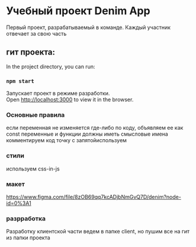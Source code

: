 # Учебный проект Denim App

Первый проект, разрабатываемый в команде. Каждый участник отвечает за свою часть

## гит проекта:

In the project directory, you can run:

### `npm start`

Запускает проект в режиме разработки.\
Open [http://localhost:3000](http://localhost:3000) to view it in the browser.

### Основные правила
если переменная не изменяется где-либо по коду, объявляем ее как const
переменные и функции должны иметь смысловые имена
комментируем код
точку с запятойиспользуем

### стили
используем css-in-js

### макет
https://www.figma.com/file/8zOB69qq7kcADjbNmGvQ7D/denim?node-id=0%3A1

### разрработка
Разработку клиентской части ведем в папке client, но пушим все на гит из папки проекта
